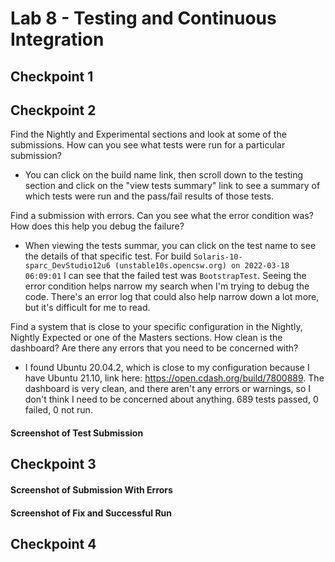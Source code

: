 # Lab 8 - Testing and Continuous Integration

## Checkpoint 1

## Checkpoint 2
Find the Nightly and Experimental sections and look at some of the submissions. How can you see what tests were run for a particular submission?
- You can click on the build name link, then scroll down to the testing section and click on the "view tests summary" link to see a summary of which tests were run and the pass/fail results of those tests.

Find a submission with errors. Can you see what the error condition was? How does this help you debug the failure?
- When viewing the tests summar, you can click on the test name to see the details of that specific test. For build `Solaris-10-sparc_DevStudio12u6 (unstable10s.opencsw.org) on 2022-03-18 06:09:01` I can see that the failed test was `BootstrapTest`. Seeing the error condition helps narrow my search when I'm trying to debug the code. There's an error log that could also help narrow down a lot more, but it's difficult for me to read.

Find a system that is close to your specific configuration in the Nightly, Nightly Expected or one of the Masters sections. How clean is the dashboard? Are there any errors that you need to be concerned with?
- I found Ubuntu 20.04.2, which is close to my configuration because I have Ubuntu 21.10, link here: https://open.cdash.org/build/7800889. The dashboard is very clean, and there aren't any errors or warnings, so I don't think I need to be concerned about anything. 689 tests passed, 0 failed, 0 not run.

#### Screenshot of Test Submission

## Checkpoint 3

#### Screenshot of Submission With Errors

#### Screenshot of Fix and Successful Run

## Checkpoint 4